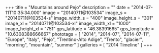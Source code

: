 +++
title = "Mountains around Pejo"
description = ""
date = "2014-07-11T10:35:34.000"
image = "20140711@103534"
image_s = "20140711@103534-s"
image_width_s = "400"
image_height_s = "301"
image_xl = "20140711@103534-xl"
image_width_xl = "1000"
image_height_xl = "751"
gps_latitude = "46.38391665"
gps_longitude = "10.6308388666667"
phototags = [ "2014", "2014-07", "2014-07-11", "Europe", "Italy", "Pejo", "Trentino-Alto Adige", "Trento", "glacier", "morning", "mountain", "summer" ]
galleries = [ "2014 Timeline" ]
+++
